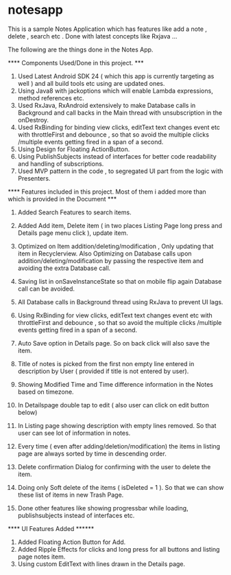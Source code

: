 # notesapp
This is a sample Notes Application which has features like add a note , delete , search etc . Done with latest concepts like Rxjava ...

The following are the things done in the Notes App.

**** Components Used/Done in this project. ***
1. Used Latest Android SDK 24 ( which this app is currently targeting as well ) and all build tools etc using are updated ones.
2. Using Java8 with jackoptions which will enable Lambda expressions, method references etc.
3. Used RxJava, RxAndroid extensively to make Database calls in Background and call backs in the Main thread with unsubscription in the onDestroy.
4. Used RxBinding for binding view clicks, editText text changes event etc with throttleFirst and debounce , so that so avoid the multiple clicks
   /multiple events getting fired in a span of a second.
5. Using Design for Floating ActionButton.
6. Using PublishSubjects instead of interfaces for better code readability and handling of subscriptions.
6. Used MVP pattern in the code , to segregated UI part from the logic with Presenters.


**** Features included in this project. Most of them i added more than which is provided in the Document ***
1. Added Search Features to search items.
2. Added Add item, Delete item ( in two places Listing Page long press and Details page menu click ), update item.
3. Optimized on Item addition/deleting/modification , Only updating that item in Recyclerview. Also Optimizing on Database calls upon
   addition/deleting/modification by passing the respective item and avoiding the extra Database call.
4. Saving list in onSaveInstanceState so that on mobile flip again Database call can be avoided.
5. All Database calls in Background thread using RxJava to prevent UI lags.
6. Using RxBinding for view clicks, editText text changes event etc with throttleFirst and debounce , so that so avoid the multiple clicks
      /multiple events getting fired in a span of a second.
7. Auto Save option in Details page. So on back click will also save the item.
8. Title of notes is picked from the first non empty line entered in description by User ( provided if title is not entered by user).
9. Showing Modified Time and Time difference information in the Notes based on timezone.

10. In Detailspage double tap to edit ( also user can click on edit button below)
11. In Listing page showing description with empty lines removed. So that user can see lot of information in notes.
12. Every time ( even after adding/deletion/modification) the items in listing page are always sorted by time in descending order.
13. Delete confirmation Dialog for confirming with the user to delete the item.
14. Doing only Soft delete of the items ( isDeleted = 1 ). So that we can show these list of items in new Trash Page.
15. Done other features like showing progressbar while loading, publishsubjects instead of interfaces etc.


**** UI Features Added ******
1. Added Floating Action Button for Add.
2. Added Ripple Effects for clicks and long press for all buttons and listing page notes item.
3. Using custom EditText with lines drawn in the Details page.
